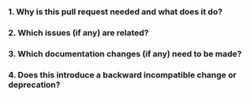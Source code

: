 <!--
Thank you for contributing to opendexd-docker!
Please provide the following information to help us make the most of your pull request:
-->

### 1. Why is this pull request needed and what does it do?

### 2. Which issues (if any) are related?

### 3. Which documentation changes (if any) need to be made?

### 4. Does this introduce a backward incompatible change or deprecation?
